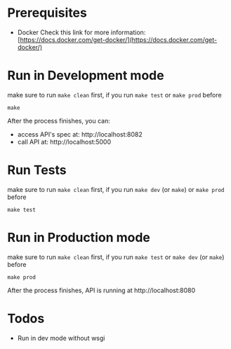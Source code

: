 # Prerequisites

- Docker
  Check this link for more information: [https://docs.docker.com/get-docker/](https://docs.docker.com/get-docker/)

# Run in Development mode

make sure to run `make clean` first, if you run `make test` or `make prod` before

```shell script
make
```

After the process finishes, you can:
- access API's spec at: http://localhost:8082
- call API at: http://localhost:5000



# Run Tests

make sure to run `make clean` first, if you run `make dev` (or `make`) or `make prod` before

```shell script
make test
```

# Run in Production mode

make sure to run `make clean` first, if you run `make test` or `make dev` (or `make`) before

```shell script
make prod
```

After the process finishes, API is running at http://localhost:8080


# Todos

- Run in dev mode without wsgi
